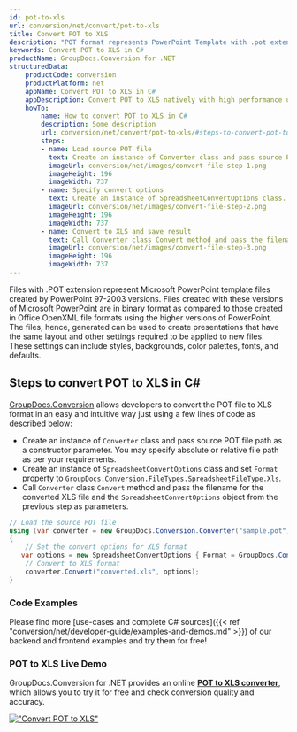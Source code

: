 ```yaml
---
id: pot-to-xls
url: conversion/net/convert/pot-to-xls
title: Convert POT to XLS
description: "POT format represents PowerPoint Template with .pot extension. Learn how to convert POT to XLS file programmatically in C# language using GroupDocs.Conversion for .NET library."
keywords: Convert POT to XLS in C#
productName: GroupDocs.Conversion for .NET
structuredData:
    productCode: conversion
    productPlatform: net
    appName: Convert POT to XLS in C#
    appDescription: Convert POT to XLS natively with high performance using C# language and server side GroupDocs.Conversion for .NET APIs, without the use of any software like Microsoft or Open Office.
    howTo:
        name: How to convert POT to XLS in C# 
        description: Some description
        url: conversion/net/convert/pot-to-xls/#steps-to-convert-pot-to-xls-in-c
        steps:
        - name: Load source POT file 
          text: Create an instance of Converter class and pass source POT file path as a constructor parameter. You may specify absolute or relative file path as per your requirements. 
          imageUrl: conversion/net/images/convert-file-step-1.png
          imageHeight: 196
          imageWidth: 737
        - name: Specify convert options 
          text: Create an instance of SpreadsheetConvertOptions class.
          imageUrl: conversion/net/images/convert-file-step-2.png
          imageHeight: 196
          imageWidth: 737
        - name: Convert to XLS and save result 
          text: Call Converter class Convert method and pass the filename for the converted HTML file and the SpreadsheetConvertOptions object from the previous step as parameters.
          imageUrl: conversion/net/images/convert-file-step-3.png
          imageHeight: 196
          imageWidth: 737
---
```


Files with .POT extension represent Microsoft PowerPoint template files created by PowerPoint 97-2003 versions. Files created with these versions of Microsoft PowerPoint are in binary format as compared to those created in Office OpenXML file formats using the higher versions of PowerPoint. The files, hence, generated can be used to create presentations that have the same layout and other settings required to be applied to new files. These settings can include styles, backgrounds, color palettes, fonts, and defaults.

## Steps to convert POT to XLS in C#

[GroupDocs.Conversion](https://products.groupdocs.com/conversion/net) allows developers to convert the POT file to XLS format in an easy and intuitive way just using a few lines of code as described below:

* Create an instance of `Converter` class and pass source POT file path as a constructor parameter. You may specify absolute or relative file path as per your requirements. 
* Create an instance of `SpreadsheetConvertOptions` class and set `Format` property to `GroupDocs.Conversion.FileTypes.SpreadsheetFileType.Xls`.
* Call `Converter` class `Convert` method and pass the filename for the converted XLS file and the `SpreadsheetConvertOptions` object from the previous step as parameters.

```csharp
// Load the source POT file
using (var converter = new GroupDocs.Conversion.Converter("sample.pot"))
{
    // Set the convert options for XLS format
   var options = new SpreadsheetConvertOptions { Format = GroupDocs.Conversion.FileTypes.SpreadsheetFileType.Xls };
    // Convert to XLS format
    converter.Convert("converted.xls", options);
}
```

### Code Examples

Please find more [use-cases and complete C# sources]({{< ref "conversion/net/developer-guide/examples-and-demos.md" >}}) of our backend and frontend examples and try them for free!

### POT to XLS Live Demo

GroupDocs.Conversion for .NET provides an online [**POT to XLS converter**](https://products.groupdocs.app/conversion/pot-to-xls), which allows you to try it for free and check conversion quality and accuracy.

[!["Convert POT to XLS"](conversion/net/images/convert-to-xls/convert-pot-to-xls.png)](https://products.groupdocs.app/conversion/pot-to-xls)